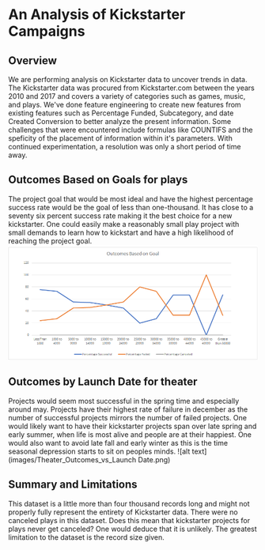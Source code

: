 # An Analysis of Kickstarter Campaigns

## Overview
We are performing analysis on Kickstarter data to uncover trends in data. The Kickstarter data was procured from Kickstarter.com between the years 2010 and 2017 and covers a variety of categories such as games, music, and plays. We've done feature engineering to create new features from existing features such as Percentage Funded, Subcategory, and date Created Conversion to better analyze the present information. Some challenges that were encountered include formulas like COUNTIFS and the speficity of the placement of information within it's parameters. With continued experimentation, a resolution was only a short period of time away.


## Outcomes Based on Goals for plays
The project goal that would be most ideal and have the highest percentage success rate would be the goal of less than one-thousand. It has close to a seventy six percent success rate making it the best choice for a new kickstarter. One could easily make a reasonably small play project with small demands to learn how to kickstart and have a high likelihood of reaching the project goal.
![alt text](images/Outcomes_vs_Goals.png)


## Outcomes by Launch Date for theater
Projects would seem most successful in the spring time and especially around may. Projects have their highest rate of failure in december as the number of successful projects mirrors the number of failed projects. One would likely want to have their kickstarter projects span over late spring and early summer, when life is most alive and people are at their happiest. One would also want to avoid late fall and early winter as this is the time seasonal depression starts to sit on peoples minds. 
![alt text](images/Theater_Outcomes_vs_Launch Date.png)


## Summary and Limitations
This dataset is a little more than four thousand records long and might not properly fully represent the entirety of Kickstarter data. There were no canceled plays in this dataset. Does this mean that kickstarter projects for plays never get canceled? One would deduce that it is unlikely. The greatest limitation to the dataset is the record size given.
